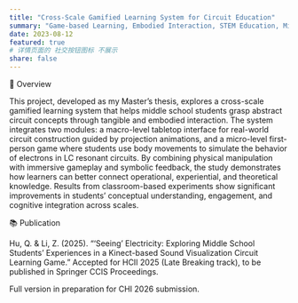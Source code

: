 ```yaml
---
title: "Cross-Scale Gamified Learning System for Circuit Education"
summary: "Game-based Learning, Embodied Interaction, STEM Education, Mixed Reality"
date: 2023-08-12 
featured: true
# 详情页面的 社交按钮图标 不展示 
share: false
---
```


<div class="section-card">
  <div class="section-title">🧩 Overview</div>
  <p>
    This project, developed as my Master’s thesis, explores a cross-scale gamified learning system 
    that helps middle school students grasp abstract circuit concepts through tangible and embodied interaction. 
    The system integrates two modules: a macro-level tabletop interface for real-world circuit construction guided by projection animations, 
    and a micro-level first-person game where students use body movements to simulate the behavior of electrons in LC resonant circuits. 
    By combining physical manipulation with immersive gameplay and symbolic feedback, the study demonstrates how learners can better connect operational, 
    experiential, and theoretical knowledge. Results from classroom-based experiments show significant improvements in students’ conceptual understanding, 
    engagement, and cognitive integration across scales.
  </p>
</div>

<div class="section-card">
  <div class="section-title">📚 Publication</div>

  <p class="pub-item">
    <span class="pub-authors">Hu, Q. &amp; Li, Z. (2025).</span> “‘Seeing’ Electricity: Exploring Middle School Students’ Experiences 
    in a Kinect-based Sound Visualization Circuit Learning Game.” Accepted for HCII 2025 (Late Breaking track), 
    to be published in <span class="pub-venue">Springer CCIS Proceedings</span>.
  </p>

  <p class="pub-item subtle">
    Full version in preparation for CHI 2026 submission.
  </p>
</div>
